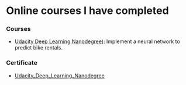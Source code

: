 # Online courses I have completed

### Courses

* [Udacity Deep Learning Nanodegree)](https://github.com/vgkortsas/Online_courses/tree/master/Udacity_Deep_Learning_Nanodegree): Implement a neural network to predict bike rentals.


### Certificate

* [Udacity_Deep_Learning_Nanodegree](https://github.com/vgkortsas/Online_courses/blob/master/Certificates/Udacity%20DL%20graduation%20certificate.pdf)

